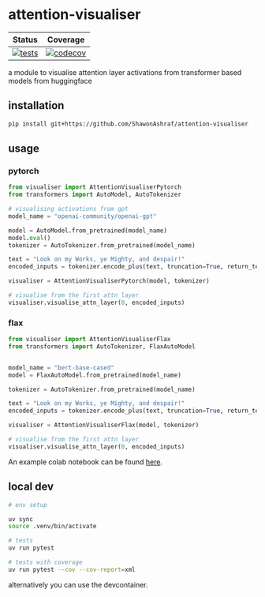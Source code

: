 # attention-visualiser

| Status | Coverage |
|--------|----------|
| [![tests](https://github.com/ShawonAshraf/attention-visualiser/actions/workflows/tests.yml/badge.svg)](https://github.com/ShawonAshraf/attention-visualiser/actions/workflows/tests.yml) | [![codecov](https://codecov.io/github/ShawonAshraf/attention-visualiser/graph/badge.svg?token=UqcZYGp3Rj)](https://codecov.io/github/ShawonAshraf/attention-visualiser) |


a module to visualise attention layer activations from transformer based models from huggingface

## installation

```bash
pip install git+https://github.com/ShawonAshraf/attention-visualiser
```

## usage

### pytorch
```python
from visualiser import AttentionVisualiserPytorch
from transformers import AutoModel, AutoTokenizer

# visualising activations from gpt
model_name = "openai-community/openai-gpt"

model = AutoModel.from_pretrained(model_name)
model.eval()
tokenizer = AutoTokenizer.from_pretrained(model_name)

text = "Look on my Works, ye Mighty, and despair!"
encoded_inputs = tokenizer.encode_plus(text, truncation=True, return_tensors="pt")

visualiser = AttentionVisualiserPytorch(model, tokenizer)

# visualise from the first attn layer
visualiser.visualise_attn_layer(0, encoded_inputs)

```

### flax

```python
from visualiser import AttentionVisualiserFlax
from transformers import AutoTokenizer, FlaxAutoModel


model_name = "bert-base-cased"
model = FlaxAutoModel.from_pretrained(model_name)

tokenizer = AutoTokenizer.from_pretrained(model_name)

text = "Look on my Works, ye Mighty, and despair!"
encoded_inputs = tokenizer.encode_plus(text, truncation=True, return_tensors="jax")

visualiser = AttentionVisualiserFlax(model, tokenizer)

# visualise from the first attn layer
visualiser.visualise_attn_layer(0, encoded_inputs)
```

An example colab notebook can be found [here](https://colab.research.google.com/drive/1N5uuRPcM90CPtEPnTaeWcA9PNKzzZaK-?usp=sharing).


## local dev

```bash
# env setup

uv sync
source .venv/bin/activate

# tests
uv run pytest

# tests with coverage
uv run pytest --cov --cov-report=xml
```

alternatively you can use the devcontainer.
